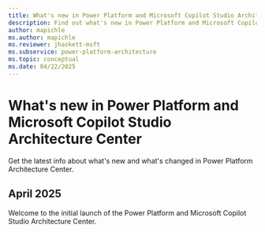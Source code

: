 ```yaml
---
title: What's new in Power Platform and Microsoft Copilot Studio Architecture Center
description: Find out what's new in Power Platform and Microsoft Copilot Studio Architecture Center
author: mapichle
ms.author: mapichle
ms.reviewer: jhaskett-msft
ms.subservice: power-platform-architecture
ms.topic: conceptual
ms.date: 04/22/2025
---
```


# What's new in Power Platform and Microsoft Copilot Studio Architecture Center

Get the latest info about what's new and what's changed in Power Platform Architecture Center.

## April 2025

Welcome to the initial launch of the Power Platform and Microsoft Copilot Studio Architecture Center.
